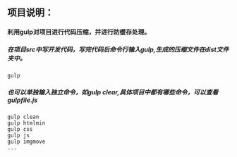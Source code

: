 ## 项目说明：
#### 利用gulp对项目进行代码压缩，并进行防缓存处理。
##### 在项目src中写开发代码，写完代码后命令行输入gulp,生成的压缩文件在dist文件夹中。

```
gulp
```

##### 也可以单独输入独立命令，如gulp clear,具体项目中都有哪些命令，可以查看gulpfile.js


```
gulp clean
gulp htmlmin
gulp css
gulp js
gulp imgmove
...
```
